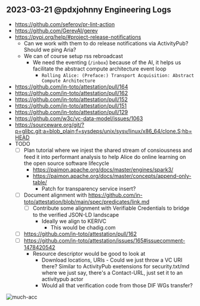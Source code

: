## 2023-03-21 @pdxjohnny Engineering Logs

- https://github.com/seferov/pr-lint-action
- https://github.com/GerevAI/gerev
- https://pypi.org/help/#project-release-notifications
  - Can we work with them to do release notifications via ActivityPub? Should we ping Aria?
  - We can of course setup rss rebroadcast
    - We need the eventing (`/inbox`) because of the AI, it helps us facilitate the abstract compute architecture event loop
      - `Rolling Alice: (Preface:) Transport Acquisition: Abstract Compute Architecture`
- https://github.com/in-toto/attestation/pull/164
- https://github.com/in-toto/attestation/pull/162
- https://github.com/in-toto/attestation/pull/152
- https://github.com/in-toto/attestation/pull/151
- https://github.com/in-toto/attestation/pull/129
- https://github.com/w3c/vc-data-model/issues/1063
- https://sourceware.org/git/?p=glibc.git;a=blob_plain;f=sysdeps/unix/sysv/linux/x86_64/clone.S;hb=HEAD
- TODO
  - [ ] Plan tutorial where we injest the shared stream of consiousness and feed it into performant analysis to help Alice do online learning on the open source software lifecycle
    - https://paimon.apache.org/docs/master/engines/spark3/
    - https://paimon.apache.org/docs/master/concepts/append-only-table/
      - Patch for transparency service insert?
  - [ ] Document alignment with https://github.com/in-toto/attestation/blob/main/spec/predicates/link.md
    - [ ] Contribute some alignment with Verifiable Credentials to bridge to the verified JSON-LD landscape
      - Ideally we align to KERIVC
        - This would be chadig.com
  - [ ] https://github.com/in-toto/attestation/pull/162
  - [ ] https://github.com/in-toto/attestation/issues/165#issuecomment-1478420542
    - Resource descriptor would be good to look at
      - Download locations, URIs - Could we just throw a VC URI there? Similar to ActivityPub exetensions for security.txt/md where we just say, there's a Contact-URL, just set it to an activitypub actor
      - Would all that verification code from those DIF WGs transfer?

![much-acc](https://user-images.githubusercontent.com/5950433/226707682-cfa8dbff-0908-4a34-8540-de729c62512f.png)